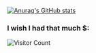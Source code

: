 [![Anurag's GitHub stats](https://github-readme-stats.vercel.app/api?username=brtkya)](https://github.com/brtkya/github-readme-stats)

### I wish I had that much $:

![Visitor Count](https://profile-counter.glitch.me/{brtkya}/count.svg)
